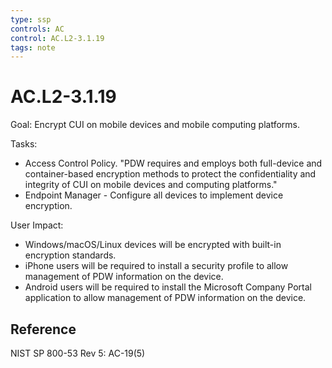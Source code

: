 ```yaml
---
type: ssp
controls: AC
control: AC.L2-3.1.19
tags: note
---
```


# AC.L2-3.1.19

Goal: Encrypt CUI on mobile devices and mobile computing platforms.

Tasks:

- Access Control Policy. "PDW requires and employs both full-device and container-based encryption methods to protect the confidentiality and integrity of CUI on mobile devices and computing platforms."
- Endpoint Manager - Configure all devices to implement device encryption.

User Impact:

- Windows/macOS/Linux devices will be encrypted with built-in encryption standards.
- iPhone users will be required to install a security profile to allow management of PDW information on the device.
- Android users will be required to install the Microsoft Company Portal application to allow management of PDW information on the device.

## Reference

NIST SP 800-53 Rev 5: AC-19(5)